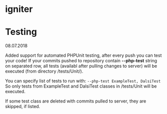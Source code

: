 # igniter
# Testing
08.07.2018

Added support for automated PHPUnit testing, after every push you can test your code!
If your commits pushed to repository contain **--php-test** string on separated row, all tests (availabl after pulling changes to server)
will be executed (from directory /tests/Unit/).

You can specify list of tests to run with:
`--php-test ExampleTest, DalsiTest`
So only tests from ExampleTest and DalsiTest classes in /tests/Unit will be executed.

If some test class are deleted with commits pulled to server, they are skipped, if listed.
